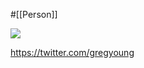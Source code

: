 #[[Person]]

![](https://pbs.twimg.com/profile_images/1818042518706978816/cwBDsj47_400x400.jpg)

<https://twitter.com/gregyoung>